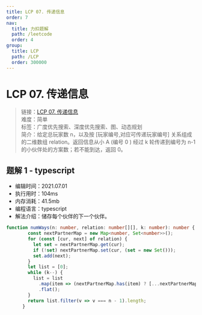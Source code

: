 ```yaml
---
title: LCP 07. 传递信息
order: 7
nav:
  title: 力扣题解
  path: /leetcode
  order: 4
group:
  title: LCP
  path: /LCP
  order: 300000
---
```


# LCP 07. 传递信息
    
> 链接：[LCP 07. 传递信息](https://leetcode-cn.com/problems/chuan-di-xin-xi/ )  
> 难度：简单  
> 标签：广度优先搜索、深度优先搜索、图、动态规划  
> 简介：给定总玩家数 n，以及按 [玩家编号,对应可传递玩家编号] 关系组成的二维数组 relation。返回信息从小 A (编号 0 ) 经过 k 轮传递到编号为 n-1 的小伙伴处的方案数；若不能到达，返回 0。
      
## 题解 1 - typescript
- 编辑时间：2021.07.01
- 执行用时：104ms
- 内存消耗：41.5mb
- 编程语言：typescript
- 解法介绍：储存每个伙伴的下一个伙伴。
```typescript
function numWays(n: number, relation: number[][], k: number): number {
        const nextPartnerMap = new Map<number, Set<number>>();
        for (const [cur, next] of relation) {
          let set = nextPartnerMap.get(cur);
          if (!set) nextPartnerMap.set(cur, (set = new Set()));
          set.add(next);
        }
        let list = [0];
        while (k--) {
          list = list
            .map(item => (nextPartnerMap.has(item) ? [...nextPartnerMap.get(item)!] : []))
            .flat();
        }
        return list.filter(v => v === n - 1).length;
      }
```

      